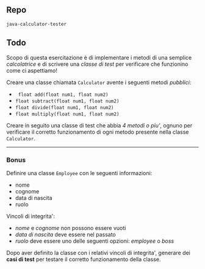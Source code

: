 ## Repo
`java-calculator-tester`

## Todo
Scopo di questa esercitazione è di implementare i metodi di una semplice *calcolatrice* e di scrivere una *classe di test* per verificare che funzionino come ci aspettiamo!

Creare una classe chiamata `Calculator` avente i seguenti metodi *pubblici*:
- ` float add(float num1, float num2)`
- `float subtract(float num1, float num2)`
- `float divide(float num1, float num2)`
- `float multiply(float num1, float num2)`

Creare in seguito una classe di test che abbia *4 metodi o piu'*, ognuno per verificare il corretto funzionamento di ogni metodo presente nella classe `Calculator`.

---

### Bonus
Definire una classe `Employee` con le seguenti informazioni: 
- nome
- cognome
- data di nascita
- ruolo

Vincoli di integrita':
- *nome* e *cognome* non possono essere vuoti
- *data di nascita* deve essere nel passato
- *ruolo* deve essere uno delle seguenti opzioni: *employee* o *boss*

Dopo aver definito la classe con i relativi vincoli di integrita', generare dei **casi di test** per testare il corretto funzionamento della classe.